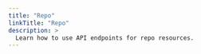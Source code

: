 ```yaml
---
title: "Repo"
linkTitle: "Repo"
description: >
  Learn how to use API endpoints for repo resources.
---
```

